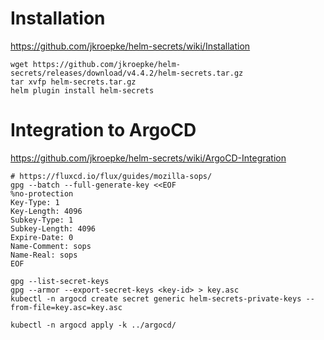 # Installation
https://github.com/jkroepke/helm-secrets/wiki/Installation

```
wget https://github.com/jkroepke/helm-secrets/releases/download/v4.4.2/helm-secrets.tar.gz
tar xvfp helm-secrets.tar.gz
helm plugin install helm-secrets
```

# Integration to ArgoCD
https://github.com/jkroepke/helm-secrets/wiki/ArgoCD-Integration

```
# https://fluxcd.io/flux/guides/mozilla-sops/
gpg --batch --full-generate-key <<EOF
%no-protection
Key-Type: 1
Key-Length: 4096
Subkey-Type: 1
Subkey-Length: 4096
Expire-Date: 0
Name-Comment: sops
Name-Real: sops
EOF

gpg --list-secret-keys
gpg --armor --export-secret-keys <key-id> > key.asc
kubectl -n argocd create secret generic helm-secrets-private-keys --from-file=key.asc=key.asc

kubectl -n argocd apply -k ../argocd/
```
